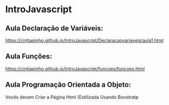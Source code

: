 # IntroJavascript
## Aula Declaração de Variáveis: 
  https://cintiapinho.github.io/IntroJavascript/Declaracaovariaveis/aula1.html
## Aula Funções:
  https://cintiapinho.github.io/IntroJavascript/funcoes/funcoes.html
## Aula Programação Orientada a Objeto:
  <p>Vocês devem Criar a Página Html (Estilizada Usando Boostratp</p>

